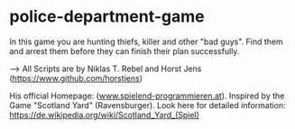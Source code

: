# police-department-game
In this game you are hunting thiefs, killer and other "bad guys". Find them and arrest them before they can finish their plan successfully.


--> All Scripts are by Niklas T. Rebel and Horst Jens (https://www.github.com/horstjens)

His official Homepage: (www.spielend-programmieren.at). Inspired by the Game "Scotland Yard" (Ravensburger). Look here for detailed information: https://de.wikipedia.org/wiki/Scotland_Yard_(Spiel)
